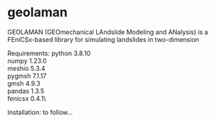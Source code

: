 # geolaman
GEOLAMAN (GEOmechanical LAndslide Modeling and ANalysis) is a FEniCSx-based library for simulating landslides in two-dimension

Requirements:
  python 3.8.10\
  numpy 1.23.0\
  meshio 5.3.4\
  pygmsh 7.1.17\
  gmsh 4.9.3\
  pandas 1.3.5\
  fenicsx 0.4.1\
  
 Installation: to follow...
